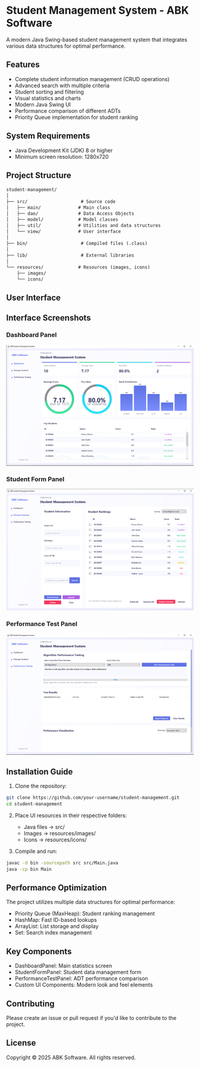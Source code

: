 # Student Management System - ABK Software

A modern Java Swing-based student management system that integrates various data structures for optimal performance.

## Features

- Complete student information management (CRUD operations)
- Advanced search with multiple criteria
- Student sorting and filtering
- Visual statistics and charts
- Modern Java Swing UI
- Performance comparison of different ADTs
- Priority Queue implementation for student ranking

## System Requirements

- Java Development Kit (JDK) 8 or higher
- Minimum screen resolution: 1280x720

## Project Structure

```
student-management/
│
├── src/                    # Source code
│   ├── main/              # Main class
│   ├── dao/               # Data Access Objects
│   ├── model/             # Model classes
│   ├── util/              # Utilities and data structures
│   └── view/              # User interface
│
├── bin/                    # Compiled files (.class)
│
├── lib/                    # External libraries
│
└── resources/             # Resources (images, icons)
    ├── images/
    └── icons/
```

## User Interface

## Interface Screenshots

### Dashboard Panel
![Dashboard Panel](./resourcesimages/DashboardPanel.png)

### Student Form Panel
![Student Form Panel](./resourcesimages/StudentFormPanel.png)

### Performance Test Panel
![Performance Test Panel](./resourcesimages/PerformanceTestPanel.png)

## Installation Guide

1. Clone the repository:
```bash
git clone https://github.com/your-username/student-management.git
cd student-management
```

2. Place UI resources in their respective folders:
   - Java files → src/
   - Images → resources/images/
   - Icons → resources/icons/

3. Compile and run:
```bash
javac -d bin -sourcepath src src/Main.java
java -cp bin Main
```

## Performance Optimization

The project utilizes multiple data structures for optimal performance:
- Priority Queue (MaxHeap): Student ranking management
- HashMap: Fast ID-based lookups
- ArrayList: List storage and display
- Set: Search index management

## Key Components

- DashboardPanel: Main statistics screen
- StudentFormPanel: Student data management form
- PerformanceTestPanel: ADT performance comparison
- Custom UI Components: Modern look and feel elements

## Contributing

Please create an issue or pull request if you'd like to contribute to the project.

## License

Copyright © 2025 ABK Software. All rights reserved.
